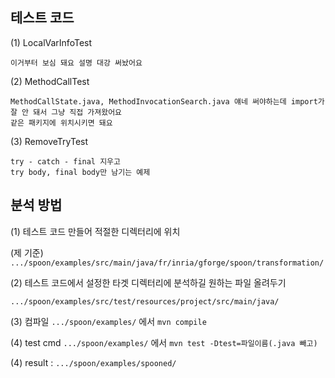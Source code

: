 
 테스트 코드
----------
 (1) LocalVarInfoTest

    이거부터 보심 돼요 설명 대강 써놨어요

 (2) MethodCallTest 

    MethodCallState.java, MethodInvocationSearch.java 얘네 써야하는데 import가 잘 안 돼서 그냥 직접 가져왔어요
    같은 패키지에 위치시키면 돼요

 (3) RemoveTryTest

    try - catch - final 지우고
    try body, final body만 남기는 예제


분석 방법
--------

 (1) 테스트 코드 만들어 적절한 디렉터리에 위치
 
   (제 기준) `.../spoon/examples/src/main/java/fr/inria/gforge/spoon/transformation/`

 (2) 테스트 코드에서 설정한 타겟 디렉터리에 분석하길 원하는 파일 올려두기

   `.../spoon/examples/src/test/resources/project/src/main/java/`

 (3) 컴파일
   `.../spoon/examples/` 에서 `mvn compile`


 (4) test cmd
   `.../spoon/examples/` 에서 `mvn test -Dtest=파일이름(.java 빼고)`

 (4) result :
   `.../spoon/examples/spooned/`
